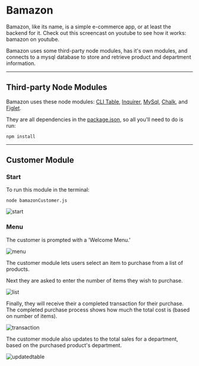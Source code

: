 # **Bamazon**
Bamazon, like its name, is a simple e-commerce app, or at least the backend for it. Check out this screencast on youtube to see how it works: bamazon on youtube.

Bamazon uses some third-party node modules, has it's own modules, and connects to a mysql database to store and retrieve product and department information.

___
## Third-party Node Modules
Bamazon uses these node modules: [CLI Table](https://www.npmjs.com/package/cli-table), [Inquirer](https://www.npmjs.com/package/inquirer), [MySql](https://www.npmjs.com/package/mysql), [Chalk](https://www.npmjs.com/package/chalk), and [Figlet](https://www.npmjs.com/package/figlet).

They are all dependencies in the [package.json](https://github.com/buchananc/Bamazon/blob/master/package-lock.json), so all you'll need to do is run:

```npm install```
___

## Customer Module
### Start

To run this module in the terminal:

```node bamazonCustomer.js```

![start](https://user-images.githubusercontent.com/35079979/41186587-e8fb95ce-6b66-11e8-8ca8-7a5bbe636493.png)

### Menu

The customer is prompted with a 'Welcome Menu.'

![menu](https://user-images.githubusercontent.com/35079979/41186591-0e5cecdc-6b67-11e8-9158-2d96aea3bb10.png)

The customer module lets users select an item to purchase from a list of products.

Next they are asked to enter the number of items they wish to purchase. 

![list](https://user-images.githubusercontent.com/35079979/41186609-6cce842e-6b67-11e8-8910-c2fc6d673b8f.png)

Finally, they will receive their a completed transaction for their purchase. The completed purchase process shows how much the total cost is (based on number of items).

![transaction](https://user-images.githubusercontent.com/35079979/41186611-7614ce30-6b67-11e8-9d45-a7474d4a79bc.png)

The customer module also updates to the total sales for a department, based on the purchased product's department.

![updatedtable](https://user-images.githubusercontent.com/35079979/41186625-96f0035e-6b67-11e8-815a-934e9c259a12.png)
